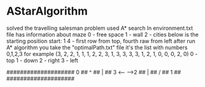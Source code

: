 # AStarAlgorithm
solved the travelling salesman problem used A* search
In environment.txt file has information about maze
0 - free space
1 - wall
2 - cities
below is the starting position 
start: 1 4 - first row from top, fourth raw from left
after run A* algorithm you take the "optimalPath.txt" file
it's the list with numbers 0,1,2,3 
for example (3, 2, 2, 1, 1, 1, 2, 2, 3, 1, 3, 3, 3, 3, 1, 2, 1, 0, 0, 0, 2, 0)
0 - top
1 - down
2 - right
3 - left 

####################
      0           ##
      ^           ##
      |           ##
3 <--   -->2      ##
      |           ##
      \/          ##
      1           ##
####################
